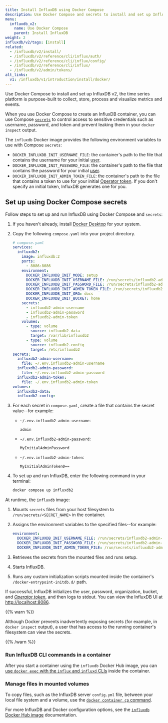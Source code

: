 ```yaml
---
title: Install InfluxDB using Docker Compose
description: Use Docker Compose and secrets to install and set up InfluxDB OSS.
menu:
  influxdb_v2:
    name: Use Docker Compose
    parent: Install InfluxDB
weight: 2
influxdb/v2/tags: [install]
related:
  - /influxdb/v2/install/
  - /influxdb/v2/reference/cli/influx/auth/
  - /influxdb/v2/reference/cli/influx/config/
  - /influxdb/v2/reference/cli/influx/
  - /influxdb/v2/admin/tokens/
alt_links:
  v1: /influxdb/v1/introduction/install/docker/
---
```


Use Docker Compose to install and set up InfluxDB v2, the time series platform
is purpose-built to collect, store, process and visualize metrics and events.

When you use Docker Compose to create an InfluxDB container, you can use
Compose [`secrets`](https://docs.docker.com/compose/use-secrets/) to control
access to sensitive credentials such as username, password, and token and
prevent leaking them in your `docker inspect` output.

The `influxdb` Docker image provides the following environment
variables to use with Compose `secrets`:

- `DOCKER_INFLUXDB_INIT_USERNAME_FILE`: the container's path to the file that
  contains the username for your initial [user](/influxdb/v2/admin/users/).
- `DOCKER_INFLUXDB_INIT_PASSWORD_FILE`: the container's path to the file that
  contains the password for your initial [user](/influxdb/v2/admin/users/).
- `DOCKER_INFLUXDB_INIT_ADMIN_TOKEN_FILE`: the container's path to the file that
  contains a token to use for your initial
  [Operator token](/influxdb/v2/admin/tokens/#operator-token).
  If you don't specify an initial token, InfluxDB generates one for you.

## Set up using Docker Compose secrets

Follow steps to set up and run InfluxDB using Docker Compose and `secrets`:

1. If you haven't already, install
   [Docker Desktop](https://www.docker.com/get-started/) for your system.

2. Copy the following `compose.yaml` into your project directory.

   ```yml
   # compose.yaml
   services:
     influxdb2:
       image: influxdb:2
       ports:
         - 8086:8086
       environment:
         DOCKER_INFLUXDB_INIT_MODE: setup
         DOCKER_INFLUXDB_INIT_USERNAME_FILE: /run/secrets/influxdb2-admin-username
         DOCKER_INFLUXDB_INIT_PASSWORD_FILE: /run/secrets/influxdb2-admin-password
         DOCKER_INFLUXDB_INIT_ADMIN_TOKEN_FILE: /run/secrets/influxdb2-admin-token
         DOCKER_INFLUXDB_INIT_ORG: docs
         DOCKER_INFLUXDB_INIT_BUCKET: home
       secrets:
         - influxdb2-admin-username
         - influxdb2-admin-password
         - influxdb2-admin-token
       volumes:
         - type: volume
           source: influxdb2-data
           target: /var/lib/influxdb2
         - type: volume
           source: influxdb2-config
           target: /etc/influxdb2
   secrets:
     influxdb2-admin-username:
       file: ~/.env.influxdb2-admin-username
     influxdb2-admin-password:
       file: ~/.env.influxdb2-admin-password
     influxdb2-admin-token:
       file: ~/.env.influxdb2-admin-token
   volumes:
     influxdb2-data:
     influxdb2-config:
    ```

3. For each secret in `compose.yaml`, create a file that contains the secret
   value--for example:

   - `~/.env.influxdb2-admin-username`:

     ```text
     admin
     ```

   - `~/.env.influxdb2-admin-password`:

     ```text
     MyInitialAdminPassword
     ```

   - `~/.env.influxdb2-admin-token`:

     ```text
     MyInitialAdminToken0==
     ```

4. To set up and run InfluxDB, enter the following command in your
   terminal:

   <!--pytest.mark.skip-->

   ```sh
   docker compose up influxdb2
   ```

At runtime, the `influxdb` image:

1. Mounts `secrets` files from your host filesystem to `/run/secrets/<SECRET_NAME>`
in the container.
2. Assigns the environment variables to the specified files--for example:

   ```yaml
   environment:
     DOCKER_INFLUXDB_INIT_USERNAME_FILE: /run/secrets/influxdb2-admin-username
     DOCKER_INFLUXDB_INIT_PASSWORD_FILE: /run/secrets/influxdb2-admin-password
     DOCKER_INFLUXDB_INIT_ADMIN_TOKEN_FILE: /run/secrets/influxdb2-admin-token
   ```

3. Retrieves the secrets from the mounted files and runs setup.
4. Starts InfluxDB.
5. Runs any custom initialization scripts mounted inside the container's
  `/docker-entrypoint-initdb.d/` path.

If successful, InfluxDB initializes the user, password, organization, bucket,
and _[Operator token](/influxdb/v2/admin/tokens/#operator-token)_, and then
logs to stdout. You can view the InfluxDB UI at <http://localhost:8086>.

{{% warn %}}

Although Docker prevents inadvertently exposing secrets (for example, in
`docker inspect` output), a
user that has access to the running container's filesystem can view the secrets.

{{% /warn %}}

### Run InfluxDB CLI commands in a container

After you start a container using the `influxdb` Docker Hub image, you can
[use `docker exec` with the `influx` and `influxd`
CLIs](/influxdb/v2/install/?t=Docker#run-influxdb-cli-commands-in-a-container) inside the
container.

### Manage files in mounted volumes

To copy files, such as the InfluxDB server `config.yml` file, between your local
file system and a volume, use the
[`docker container cp` command](https://docs.docker.com/reference/cli/docker/container/cp/).

For more InfluxDB and Docker configuration options,
see the [`influxdb` Docker Hub image](https://hub.docker.com/_/influxdb)
documentation.
